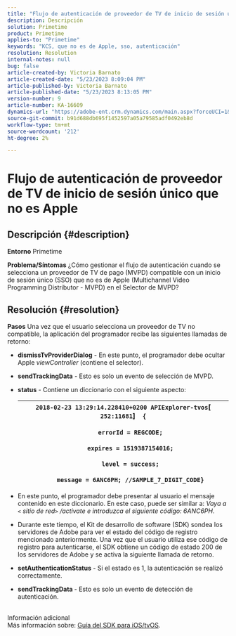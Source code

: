 ```yaml
---
title: "Flujo de autenticación de proveedor de TV de inicio de sesión único que no es de Apple"
description: Descripción
solution: Primetime
product: Primetime
applies-to: "Primetime"
keywords: "KCS, que no es de Apple, sso, autenticación"
resolution: Resolution
internal-notes: null
bug: false
article-created-by: Victoria Barnato
article-created-date: "5/23/2023 8:09:04 PM"
article-published-by: Victoria Barnato
article-published-date: "5/23/2023 8:13:05 PM"
version-number: 9
article-number: KA-16609
dynamics-url: "https://adobe-ent.crm.dynamics.com/main.aspx?forceUCI=1&pagetype=entityrecord&etn=knowledgearticle&id=e11dc8a5-a5f9-ed11-8849-6045bd006295"
source-git-commit: b91d688db695f1452597a05a79585adf0492eb8d
workflow-type: tm+mt
source-wordcount: '212'
ht-degree: 2%

---
```


# Flujo de autenticación de proveedor de TV de inicio de sesión único que no es Apple

## Descripción {#description}

<b>Entorno</b>
Primetime


<b>Problema/Síntomas</b>
¿Cómo gestionar el flujo de autenticación cuando se selecciona un proveedor de TV de pago (MVPD) compatible con un inicio de sesión único (SSO) que no es de Apple (Multichannel Video Programming Distributor - MVPD) en el Selector de MVPD?


## Resolución {#resolution}

<b>Pasos</b>
Una vez que el usuario selecciona un proveedor de TV no compatible, la aplicación del programador recibe las siguientes llamadas de retorno:

- <b>dismissTvProviderDialog</b> - En este punto, el programador debe ocultar Apple *viewController* (contiene el selector).
- <b>sendTrackingData</b> - Esto es solo un evento de selección de MVPD.
- <b>status</b> - Contiene un diccionario con el siguiente aspecto:

   | `2018-02-23 13:29:14.228410+0200 APIExplorer-tvos`[` 252:11681`]`  {`<br><br>`    errorId = REGCODE;`<br><br>`    expires = 1519387154016;`<br><br>`    level = success;`<br><br>`    message = 6ANC6PH; //SAMPLE_7_DIGIT_CODE}` |
   | --- |


- En este punto, el programador debe presentar al usuario el mensaje contenido en este diccionario. En este caso, puede ser similar a: *Vaya a `<` sitio de red`>` /activate e introduzca el siguiente código: 6ANC6PH*.
- Durante este tiempo, el Kit de desarrollo de software (SDK) sondea los servidores de Adobe para ver el estado del código de registro mencionado anteriormente. Una vez que el usuario utiliza ese código de registro para autenticarse, el SDK obtiene un código de estado 200 de los servidores de Adobe y se activa la siguiente llamada de retorno.


- <b>setAuthenticationStatus</b> - Si el estado es 1, la autenticación se realizó correctamente.


- <b>sendTrackingData </b>- Esto es solo un evento de detección de autenticación.

<br>Información adicional<br>
Más información sobre: [Guía del SDK para iOS/tvOS](https://experienceleague.adobe.com/docs/primetime/authentication/programmer-integration-guide/accessenabler-sdk/ios-sdk/iostvos-sdk-cookbook.html?lang=en#create_dev).




